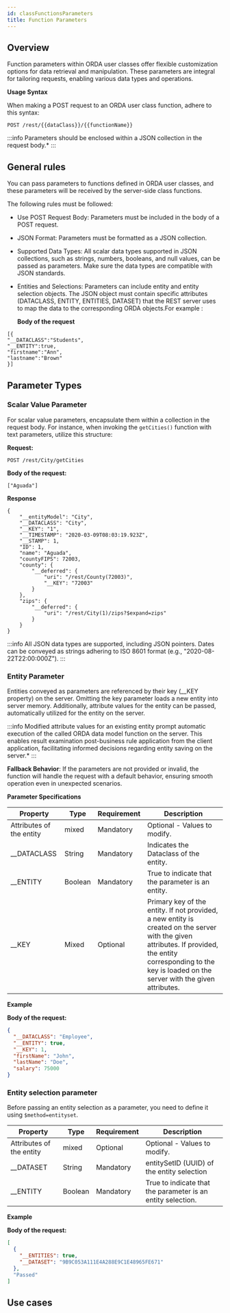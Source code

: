 ```yaml
---
id: classFunctionsParameters
title: Function Parameters
---
```


## Overview

Function parameters within ORDA user classes offer flexible customization options for data retrieval and manipulation. These parameters are integral for tailoring requests, enabling various data types and operations.

**Usage Syntax**

When making a POST request to an ORDA user class function, adhere to this syntax:

```
POST /rest/{{dataClass}}/{{functionName}}
```

:::info
Parameters should be enclosed within a JSON collection in the request body.\*
:::

## General rules

You can pass parameters to functions defined in ORDA user classes, and these parameters will be received by the server-side class functions.

The following rules must be followed:

- Use POST Request Body: Parameters must be included in the body of a POST request.
- JSON Format: Parameters must be formatted as a JSON collection.
- Supported Data Types: All scalar data types supported in JSON collections, such as strings, numbers, booleans, and null values, can be passed as parameters. Make sure the data types are compatible with JSON standards.
- Entities and Selections: Parameters can include entity and entity selection objects. The JSON object must contain specific attributes (DATACLASS, ENTITY, ENTITIES, DATASET) that the REST server uses to map the data to the corresponding ORDA objects.For example :

  **Body of the request**

```
[{
"__DATACLASS":"Students",
"__ENTITY":true,
"firstname":"Ann",
"lastname":"Brown"
}]
```

## Parameter Types

### Scalar Value Parameter

For scalar value parameters, encapsulate them within a collection in the request body. For instance, when invoking the `getCities()` function with text parameters, utilize this structure:

**Request:**

```
POST /rest/City/getCities
```

**Body of the request:**

```
["Aguada"]
```

**Response**

```
{
    "__entityModel": "City",
    "__DATACLASS": "City",
    "__KEY": "1",
    "__TIMESTAMP": "2020-03-09T08:03:19.923Z",
    "__STAMP": 1,
    "ID": 1,
    "name": "Aguada",
    "countyFIPS": 72003,
    "county": {
        "__deferred": {
            "uri": "/rest/County(72003)",
            "__KEY": "72003"
        }
    },
    "zips": {
        "__deferred": {
            "uri": "/rest/City(1)/zips?$expand=zips"
        }
    }
}
```

:::info
All JSON data types are supported, including JSON pointers. Dates can be conveyed as strings adhering to ISO 8601 format (e.g., "2020-08-22T22:00:000Z").
:::

### Entity Parameter

Entities conveyed as parameters are referenced by their key (\_\_KEY property) on the server. Omitting the key parameter loads a new entity into server memory. Additionally, attribute values for the entity can be passed, automatically utilized for the entity on the server.

:::info
Modified attribute values for an existing entity prompt automatic execution of the called ORDA data model function on the server. This enables result examination post-business rule application from the client application, facilitating informed decisions regarding entity saving on the server.\*
:::

**Fallback Behavior**: If the parameters are not provided or invalid, the function will handle the request with a default behavior, ensuring smooth operation even in unexpected scenarios.

**Parameter Specifications**

| Property                 | Type    | Requirement | Description                                                                                                                                                                                                      |
| ------------------------ | ------- | ----------- | ---------------------------------------------------------------------------------------------------------------------------------------------------------------------------------------------------------------- |
| Attributes of the entity | mixed   | Mandatory   | Optional - Values to modify.                                                                                                                                                                                     |
| \_\_DATACLASS            | String  | Mandatory   | Indicates the Dataclass of the entity.                                                                                                                                                                           |
| \_\_ENTITY               | Boolean | Mandatory   | True to indicate that the parameter is an entity.                                                                                                                                                                |
| \_\_KEY                  | Mixed   | Optional    | Primary key of the entity. If not provided, a new entity is created on the server with the given attributes. If provided, the entity corresponding to the key is loaded on the server with the given attributes. |

**Example**

**Body of the request:**

```json
{
  "__DATACLASS": "Employee",
  "__ENTITY": true,
  "__KEY": 1,
  "firstName": "John",
  "lastName": "Doe",
  "salary": 75000
}
```

### Entity selection parameter

Before passing an entity selection as a parameter, you need to define it using `$method=entityset`.

| Property                 | Type    | Requirement | Description                                                 |
| ------------------------ | ------- | ----------- | ----------------------------------------------------------- |
| Attributes of the entity | mixed   | Optional    | Optional - Values to modify.                                |
| \_\_DATASET              | String  | Mandatory   | entitySetID (UUID) of the entity selection                  |
| \_\_ENTITY               | Boolean | Mandatory   | True to indicate that the parameter is an entity selection. |

**Example**

**Body of the request:**

```json
[
  {
    "__ENTITIES": true,
    "__DATASET": "9B9C053A111E4A288E9C1E48965FE671"
  },
  "Passed"
]
```

## Use cases
